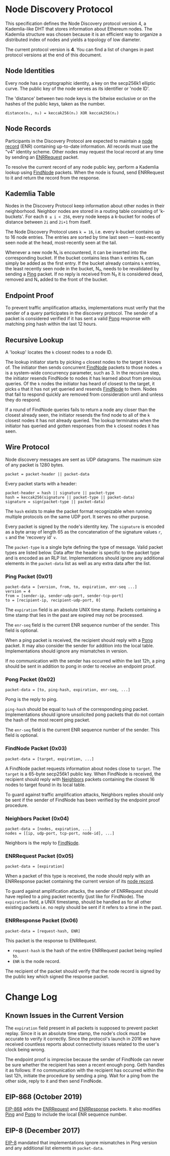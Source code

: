 # Node Discovery Protocol 

This specification defines the Node Discovery protocol version 4, a Kademlia-like DHT that
stores information about Ethereum nodes. The Kademlia structure was chosen because it is
an efficient way to organize a distributed index of nodes and yields a topology of low
diameter.

The current protocol version is **4**. You can find a list of changes in past protocol
versions at the end of this document.

## Node Identities

Every node has a cryptographic identity, a key on the secp256k1 elliptic curve. The public
key of the node serves as its identifier or 'node ID'.

The 'distance' between two node keys is the bitwise exclusive or on the hashes of the
public keys, taken as the number.

    distance(n₁, n₂) = keccak256(n₁) XOR keccak256(n₂)

## Node Records

Participants in the Discovery Protocol are expected to maintain a [node record] \(ENR\)
containing up-to-date information. All records must use the "v4" identity scheme. Other
nodes may request the local record at any time by sending an [ENRRequest] packet.

To resolve the current record of any node public key, perform a Kademlia lookup using
[FindNode] packets. When the node is found, send ENRRequest to it and return the record
from the response.

## Kademlia Table

Nodes in the Discovery Protocol keep information about other nodes in their neighborhood.
Neighbor nodes are stored in a routing table consisting of 'k-buckets'. For each `0 ≤ i <
256`, every node keeps a k-bucket for nodes of distance between `2i` and `2i+1` from
itself.

The Node Discovery Protocol uses `k = 16`, i.e. every k-bucket contains up to 16 node
entries. The entries are sorted by time last seen — least-recently seen node at the head,
most-recently seen at the tail.

Whenever a new node N₁ is encountered, it can be inserted into the corresponding bucket.
If the bucket contains less than `k` entries N₁ can simply be added as the first entry. If
the bucket already contains `k` entries, the least recently seen node in the bucket, N₂,
needs to be revalidated by sending a [Ping] packet. If no reply is received from N₂ it is
considered dead, removed and N₁ added to the front of the bucket.

## Endpoint Proof

To prevent traffic amplification attacks, implementations must verify that the sender of a
query participates in the discovery protocol. The sender of a packet is considered
verified if it has sent a valid [Pong] response with matching ping hash within the last 12
hours.

## Recursive Lookup

A 'lookup' locates the `k` closest nodes to a node ID.

The lookup initiator starts by picking `α` closest nodes to the target it knows of. The
initiator then sends concurrent [FindNode] packets to those nodes. `α` is a system-wide
concurrency parameter, such as 3. In the recursive step, the initiator resends FindNode to
nodes it has learned about from previous queries. Of the `k` nodes the initiator has heard
of closest to the target, it picks `α` that it has not yet queried and resends [FindNode]
to them. Nodes that fail to respond quickly are removed from consideration until and
unless they do respond.

If a round of FindNode queries fails to return a node any closer than the closest already
seen, the initiator resends the find node to all of the `k` closest nodes it has not
already queried. The lookup terminates when the initiator has queried and gotten responses
from the `k` closest nodes it has seen.

## Wire Protocol

Node discovery messages are sent as UDP datagrams. The maximum size of any packet is 1280
bytes.

    packet = packet-header || packet-data

Every packet starts with a header:

    packet-header = hash || signature || packet-type
    hash = keccak256(signature || packet-type || packet-data)
    signature = sign(packet-type || packet-data)

The `hash` exists to make the packet format recognizable when running multiple protocols
on the same UDP port. It serves no other purpose.

Every packet is signed by the node's identity key. The `signature` is encoded as a byte
array of length 65 as the concatenation of the signature values `r`, `s` and the 'recovery
id' `v`.

The `packet-type` is a single byte defining the type of message. Valid packet types are
listed below. Data after the header is specific to the packet type and is encoded as an
RLP list. Implementations should ignore any additional elements in the `packet-data` list
as well as any extra data after the list.

### Ping Packet (0x01)

    packet-data = [version, from, to, expiration, enr-seq ...]
    version = 4
    from = [sender-ip, sender-udp-port, sender-tcp-port]
    to = [recipient-ip, recipient-udp-port, 0]

The `expiration` field is an absolute UNIX time stamp. Packets containing a time stamp
that lies in the past are expired may not be processed.

The `enr-seq` field is the current ENR sequence number of the sender. This field is
optional.

When a ping packet is received, the recipient should reply with a [Pong] packet. It may
also consider the sender for addition into the local table. Implementations should ignore
any mismatches in version.

If no communication with the sender has occurred within the last 12h, a ping should be
sent in addition to pong in order to receive an endpoint proof.

### Pong Packet (0x02)

    packet-data = [to, ping-hash, expiration, enr-seq, ...]

Pong is the reply to ping.

`ping-hash` should be equal to `hash` of the corresponding ping packet. Implementations
should ignore unsolicited pong packets that do not contain the hash of the most recent
ping packet.

The `enr-seq` field is the current ENR sequence number of the sender. This field is
optional.

### FindNode Packet (0x03)

    packet-data = [target, expiration, ...]

A FindNode packet requests information about nodes close to `target`. The `target` is a
65-byte secp256k1 public key. When FindNode is received, the recipient should reply with
[Neighbors] packets containing the closest 16 nodes to target found in its local table.

To guard against traffic amplification attacks, Neighbors replies should only be sent if
the sender of FindNode has been verified by the endpoint proof procedure.

### Neighbors Packet (0x04)

    packet-data = [nodes, expiration, ...]
    nodes = [[ip, udp-port, tcp-port, node-id], ...]

Neighbors is the reply to [FindNode].

### ENRRequest Packet (0x05)

    packet-data = [expiration]

When a packet of this type is received, the node should reply with an ENRResponse packet
containing the current version of its [node record].

To guard against amplification attacks, the sender of ENRRequest should have replied to a
ping packet recently (just like for FindNode). The `expiration` field, a UNIX timestamp,
should be handled as for all other existing packets i.e. no reply should be sent if it
refers to a time in the past.

### ENRResponse Packet (0x06)

    packet-data = [request-hash, ENR]

This packet is the response to ENRRequest.

- `request-hash` is the hash of the entire ENRRequest packet being replied to.
- `ENR` is the node record.

The recipient of the packet should verify that the node record is signed by the public key
which signed the response packet.

# Change Log

## Known Issues in the Current Version

The `expiration` field present in all packets is supposed to prevent packet replay. Since
it is an absolute time stamp, the node's clock must be accurate to verify it correctly.
Since the protocol's launch in 2016 we have received countless reports about connectivity
issues related to the user's clock being wrong.

The endpoint proof is imprecise because the sender of FindNode can never be sure whether
the recipient has seen a recent enough pong. Geth handles it as follows: If no
communication with the recipient has occurred within the last 12h, initiate the procedure
by sending a ping. Wait for a ping from the other side, reply to it and then send
FindNode.

## EIP-868 (October 2019)

[EIP-868] adds the [ENRRequest] and [ENRResponse] packets. It also modifies [Ping] and
[Pong] to include the local ENR sequence number.

## EIP-8 (December 2017)

[EIP-8] mandated that implementations ignore mismatches in Ping version and any additional
list elements in `packet-data`.

[Ping]: #ping-packet-0x01
[Pong]: #pong-packet-0x02
[FindNode]: #findnode-packet-0x03
[Neighbors]: #neighbors-packet-0x04
[ENRRequest]: #enrrequest-packet-0x05
[ENRResponse]: #enrresponse-packet-0x06
[EIP-8]: https://eips.ethereum.org/EIPS/eip-8
[EIP-868]: https://eips.ethereum.org/EIPS/eip-868
[node record]: ./enr.md
